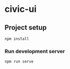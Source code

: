 # civic-ui

## Project setup
```
npm install
```

### Run development server
```
npm run serve
```

 
